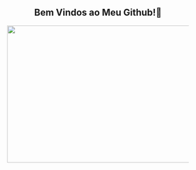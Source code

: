 <center><h2> Bem Vindos ao Meu Github!👋</h2></center>

<center><figure><img src="https://c.tenor.com/-qXuda8L3TYAAAAC/tenor.gif"
width="500px"
height="320px">

</figure></center>

<!--
**Gueguel12/Gueguel12** is a ✨ _special_ ✨ repository because its `README.md` (this file) appears on your GitHub profile.

Here are some ideas to get you started:

- 🔭 I’m currently working on ...
- 🌱 I’m currently learning ...
- 👯 I’m looking to collaborate on ...
- 🤔 I’m looking for help with ...
- 💬 Ask me about ...
- 📫 How to reach me: ...
- 😄 Pronouns: ...
- ⚡ Fun fact: ...
-->
